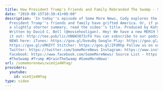 ```yaml
---
title: How President Trump's Friends and Family Rebranded The Swamp - SOME MORE NEWS
date: "2019-09-15T10:38:41+08:00"
description: 'In today''s episode of Some More News, Cody explores the ways in which
  President Trump''s friends and family have grifted America. Or, if you''d prefer
  a slightly shorter summary, read the video''s title. Produced by Katy Stoll (@KatyStoll).
  Written by David C. Bell (@moviehooligan). Hey! We have a new MERCH STORE. Check
  it out: http://tee.pub/lic/UN6W387IcFU You can subscribe to our podcast EVEN MORE
  NEWS here: iTunes: https://goo.gl/bveu8q Google Play: https://goo.gl/zpnhN9 Soundcloud:
  https://goo.gl/xMHZYT Stitcher: https://goo.gl/ZFdRhp Follow us on social Media!
  Twitter: https://twitter.com/SomeMoreNews Instagram: https://www.instagram.com/SomeMoreNews/
  Facebook: https://www.facebook.com/SomeMoreNews/ Source List - https://tinyurl.com/yy236zrw
  #TheSwamp #Trump #DrainTheSwamp #SomeMoreNews'
url: /somemorenews/wieUja4WYag/
providers:
  youtube:
    id: wieUja4WYag
type: video
---
```

